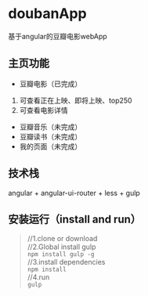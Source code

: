 # doubanApp
基于angular的豆瓣电影webApp

## 主页功能
- 豆瓣电影（已完成）
 1. 可查看正在上映、即将上映、top250
 2. 可查看电影详情
- 豆瓣音乐（未完成）
- 豆瓣读书（未完成）
- 我的页面（未完成）

## 技术栈
angular + angular-ui-router + less + gulp

## 安装运行（install and run）

>//1.clone or download   
>//2.Global install gulp   
`npm install gulp -g`   
//3.install dependencies   
`npm install`   
//4.run   
`gulp`
